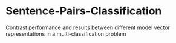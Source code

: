 # Sentence-Pairs-Classification
Contrast performance and results between different model vector representations in a multi-classification problem
